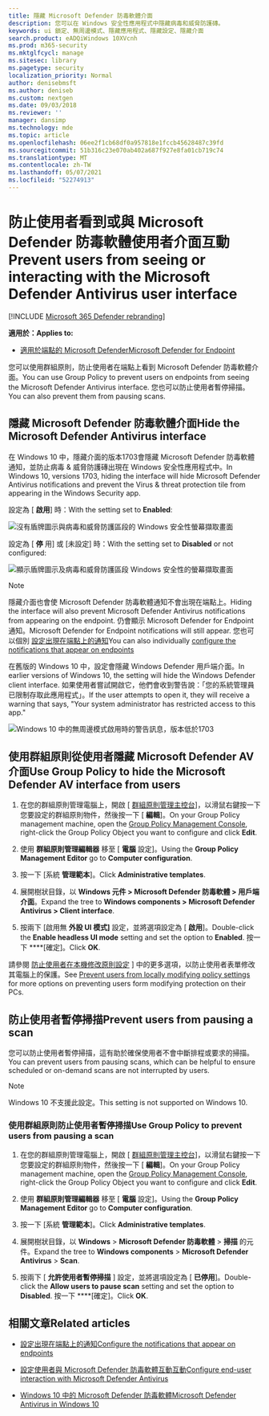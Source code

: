 ```yaml
---
title: 隱藏 Microsoft Defender 防毒軟體介面
description: 您可以在 Windows 安全性應用程式中隱藏病毒和威脅防護磚。
keywords: ui 鎖定、無周邊模式、隱藏應用程式、隱藏設定、隱藏介面
search.product: eADQiWindows 10XVcnh
ms.prod: m365-security
ms.mktglfcycl: manage
ms.sitesec: library
ms.pagetype: security
localization_priority: Normal
author: denisebmsft
ms.author: deniseb
ms.custom: nextgen
ms.date: 09/03/2018
ms.reviewer: ''
manager: dansimp
ms.technology: mde
ms.topic: article
ms.openlocfilehash: 06ee2f1cb68df0a957818e1fccb45628487c39fd
ms.sourcegitcommit: 51b316c23e070ab402a687f927e8fa01cb719c74
ms.translationtype: MT
ms.contentlocale: zh-TW
ms.lasthandoff: 05/07/2021
ms.locfileid: "52274913"
---
```

# <a name="prevent-users-from-seeing-or-interacting-with-the-microsoft-defender-antivirus-user-interface"></a><span data-ttu-id="7a335-104">防止使用者看到或與 Microsoft Defender 防毒軟體使用者介面互動</span><span class="sxs-lookup"><span data-stu-id="7a335-104">Prevent users from seeing or interacting with the Microsoft Defender Antivirus user interface</span></span>

[!INCLUDE [Microsoft 365 Defender rebranding](../../includes/microsoft-defender.md)]


<span data-ttu-id="7a335-105">**適用於：**</span><span class="sxs-lookup"><span data-stu-id="7a335-105">**Applies to:**</span></span>

- [<span data-ttu-id="7a335-106">適用於端點的 Microsoft Defender</span><span class="sxs-lookup"><span data-stu-id="7a335-106">Microsoft Defender for Endpoint</span></span>](/microsoft-365/security/defender-endpoint/)

<span data-ttu-id="7a335-107">您可以使用群組原則，防止使用者在端點上看到 Microsoft Defender 防毒軟體介面。</span><span class="sxs-lookup"><span data-stu-id="7a335-107">You can use Group Policy to prevent users on endpoints from seeing the Microsoft Defender Antivirus interface.</span></span> <span data-ttu-id="7a335-108">您也可以防止使用者暫停掃描。</span><span class="sxs-lookup"><span data-stu-id="7a335-108">You can also prevent them from pausing scans.</span></span>

## <a name="hide-the-microsoft-defender-antivirus-interface"></a><span data-ttu-id="7a335-109">隱藏 Microsoft Defender 防毒軟體介面</span><span class="sxs-lookup"><span data-stu-id="7a335-109">Hide the Microsoft Defender Antivirus interface</span></span>

<span data-ttu-id="7a335-110">在 Windows 10 中，隱藏介面的版本1703會隱藏 Microsoft Defender 防毒軟體通知，並防止病毒 & 威脅防護磚出現在 Windows 安全性應用程式中。</span><span class="sxs-lookup"><span data-stu-id="7a335-110">In Windows 10, versions 1703, hiding the interface will hide Microsoft Defender Antivirus notifications and prevent the Virus & threat protection tile from appearing in the Windows Security app.</span></span>

<span data-ttu-id="7a335-111">設定為 [ **啟用**] 時：</span><span class="sxs-lookup"><span data-stu-id="7a335-111">With the setting set to **Enabled**:</span></span>

![沒有盾牌圖示與病毒和威脅防護區段的 Windows 安全性螢幕擷取畫面](images/defender/wdav-headless-mode-1703.png)

<span data-ttu-id="7a335-113">設定為 [ **停** 用] 或 [未設定] 時：</span><span class="sxs-lookup"><span data-stu-id="7a335-113">With the setting set to **Disabled** or not configured:</span></span>

![顯示盾牌圖示及病毒和威脅防護區段 Windows 安全性的螢幕擷取畫面](images/defender/wdav-headless-mode-off-1703.png)

>[!NOTE]
><span data-ttu-id="7a335-115">隱藏介面也會使 Microsoft Defender 防毒軟體通知不會出現在端點上。</span><span class="sxs-lookup"><span data-stu-id="7a335-115">Hiding the interface will also prevent Microsoft Defender Antivirus notifications from appearing on the endpoint.</span></span> <span data-ttu-id="7a335-116">仍會顯示 Microsoft Defender for Endpoint 通知。</span><span class="sxs-lookup"><span data-stu-id="7a335-116">Microsoft Defender for Endpoint notifications will still appear.</span></span> <span data-ttu-id="7a335-117">您也可以個別 [設定出現在端點上的通知](configure-notifications-microsoft-defender-antivirus.md)</span><span class="sxs-lookup"><span data-stu-id="7a335-117">You can also individually [configure the notifications that appear on endpoints](configure-notifications-microsoft-defender-antivirus.md)</span></span>

<span data-ttu-id="7a335-118">在舊版的 Windows 10 中，設定會隱藏 Windows Defender 用戶端介面。</span><span class="sxs-lookup"><span data-stu-id="7a335-118">In earlier versions of Windows 10, the setting will hide the Windows Defender client interface.</span></span> <span data-ttu-id="7a335-119">如果使用者嘗試開啟它，他們會收到警告說：「您的系統管理員已限制存取此應用程式」。</span><span class="sxs-lookup"><span data-stu-id="7a335-119">If the user attempts to open it, they will receive a warning that says, "Your system administrator has restricted access to this app."</span></span>

![Windows 10 中的無周邊模式啟用時的警告訊息，版本低於1703](images/defender/wdav-headless-mode-1607.png)

## <a name="use-group-policy-to-hide-the-microsoft-defender-av-interface-from-users"></a><span data-ttu-id="7a335-121">使用群組原則從使用者隱藏 Microsoft Defender AV 介面</span><span class="sxs-lookup"><span data-stu-id="7a335-121">Use Group Policy to hide the Microsoft Defender AV interface from users</span></span>

1. <span data-ttu-id="7a335-122">在您的群組原則管理電腦上，開啟 [ [群組原則管理主控台](/previous-versions/windows/desktop/gpmc/group-policy-management-console-portal)]，以滑鼠右鍵按一下您要設定的群組原則物件，然後按一下 [ **編輯**]。</span><span class="sxs-lookup"><span data-stu-id="7a335-122">On your Group Policy management machine, open the [Group Policy Management Console](/previous-versions/windows/desktop/gpmc/group-policy-management-console-portal), right-click the Group Policy Object you want to configure and click **Edit**.</span></span>

2. <span data-ttu-id="7a335-123">使用 **群組原則管理編輯器** 移至 [ **電腦** 設定]。</span><span class="sxs-lookup"><span data-stu-id="7a335-123">Using the **Group Policy Management Editor** go to **Computer configuration**.</span></span>

3. <span data-ttu-id="7a335-124">按一下 [系統 **管理範本**]。</span><span class="sxs-lookup"><span data-stu-id="7a335-124">Click **Administrative templates**.</span></span>

4. <span data-ttu-id="7a335-125">展開樹狀目錄，以 **Windows 元件 > Microsoft Defender 防毒軟體 > 用戶端介面**。</span><span class="sxs-lookup"><span data-stu-id="7a335-125">Expand the tree to **Windows components > Microsoft Defender Antivirus > Client interface**.</span></span>

5. <span data-ttu-id="7a335-126">按兩下 [啟用無 **外設 UI 模式]** 設定，並將選項設定為 [ **啟用**]。</span><span class="sxs-lookup"><span data-stu-id="7a335-126">Double-click the **Enable headless UI mode** setting and set the option to **Enabled**.</span></span> <span data-ttu-id="7a335-127">按一下 \*\*\*\*[確定]。</span><span class="sxs-lookup"><span data-stu-id="7a335-127">Click **OK**.</span></span> 

<span data-ttu-id="7a335-128">請參閱 [防止使用者在本機修改原則設定](configure-local-policy-overrides-microsoft-defender-antivirus.md) ] 中的更多選項，以防止使用者表單修改其電腦上的保護。</span><span class="sxs-lookup"><span data-stu-id="7a335-128">See [Prevent users from locally modifying policy settings](configure-local-policy-overrides-microsoft-defender-antivirus.md) for more options on preventing users form modifying protection on their PCs.</span></span>

## <a name="prevent-users-from-pausing-a-scan"></a><span data-ttu-id="7a335-129">防止使用者暫停掃描</span><span class="sxs-lookup"><span data-stu-id="7a335-129">Prevent users from pausing a scan</span></span>

<span data-ttu-id="7a335-130">您可以防止使用者暫停掃描，這有助於確保使用者不會中斷排程或要求的掃描。</span><span class="sxs-lookup"><span data-stu-id="7a335-130">You can prevent users from pausing scans, which can be helpful to ensure scheduled or on-demand scans are not interrupted by users.</span></span>

> [!NOTE]
> <span data-ttu-id="7a335-131">Windows 10 不支援此設定。</span><span class="sxs-lookup"><span data-stu-id="7a335-131">This setting is not supported on Windows 10.</span></span>

### <a name="use-group-policy-to-prevent-users-from-pausing-a-scan"></a><span data-ttu-id="7a335-132">使用群組原則防止使用者暫停掃描</span><span class="sxs-lookup"><span data-stu-id="7a335-132">Use Group Policy to prevent users from pausing a scan</span></span>

1. <span data-ttu-id="7a335-133">在您的群組原則管理電腦上，開啟 [ [群組原則管理主控台](/previous-versions/windows/desktop/gpmc/group-policy-management-console-portal)]，以滑鼠右鍵按一下您要設定的群組原則物件，然後按一下 [ **編輯**]。</span><span class="sxs-lookup"><span data-stu-id="7a335-133">On your Group Policy management machine, open the [Group Policy Management Console](/previous-versions/windows/desktop/gpmc/group-policy-management-console-portal), right-click the Group Policy Object you want to configure and click **Edit**.</span></span>

2. <span data-ttu-id="7a335-134">使用 **群組原則管理編輯器** 移至 [ **電腦** 設定]。</span><span class="sxs-lookup"><span data-stu-id="7a335-134">Using the **Group Policy Management Editor** go to **Computer configuration**.</span></span>

3. <span data-ttu-id="7a335-135">按一下 [系統 **管理範本**]。</span><span class="sxs-lookup"><span data-stu-id="7a335-135">Click **Administrative templates**.</span></span>

4. <span data-ttu-id="7a335-136">展開樹狀目錄，以 **Windows**  >  **Microsoft Defender 防毒軟體**  >  **掃描** 的元件。</span><span class="sxs-lookup"><span data-stu-id="7a335-136">Expand the tree to **Windows components** > **Microsoft Defender Antivirus** > **Scan**.</span></span>

5. <span data-ttu-id="7a335-137">按兩下 [ **允許使用者暫停掃描** ] 設定，並將選項設定為 [ **已停用**]。</span><span class="sxs-lookup"><span data-stu-id="7a335-137">Double-click the **Allow users to pause scan** setting and set the option to **Disabled**.</span></span> <span data-ttu-id="7a335-138">按一下 \*\*\*\*[確定]。</span><span class="sxs-lookup"><span data-stu-id="7a335-138">Click **OK**.</span></span> 

## <a name="related-articles"></a><span data-ttu-id="7a335-139">相關文章</span><span class="sxs-lookup"><span data-stu-id="7a335-139">Related articles</span></span>

- [<span data-ttu-id="7a335-140">設定出現在端點上的通知</span><span class="sxs-lookup"><span data-stu-id="7a335-140">Configure the notifications that appear on endpoints</span></span>](configure-notifications-microsoft-defender-antivirus.md)

- [<span data-ttu-id="7a335-141">設定使用者與 Microsoft Defender 防毒軟體互動互動</span><span class="sxs-lookup"><span data-stu-id="7a335-141">Configure end-user interaction with Microsoft Defender Antivirus</span></span>](configure-end-user-interaction-microsoft-defender-antivirus.md)

- [<span data-ttu-id="7a335-142">Windows 10 中的 Microsoft Defender 防毒軟體</span><span class="sxs-lookup"><span data-stu-id="7a335-142">Microsoft Defender Antivirus in Windows 10</span></span>](microsoft-defender-antivirus-in-windows-10.md)